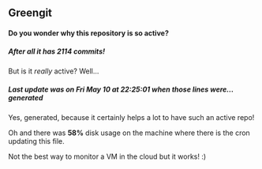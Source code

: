 ## Greengit

#### Do you wonder why this repository is so active?

##### After all it has 2114 commits!

But is it *really* active? Well...

##### Last update was on Fri May 10 at 22:25:01 when those lines were... generated

Yes, generated, because it certainly helps a lot to have such an active repo!

Oh and there was **58%** disk usage on the machine
where there is the cron updating this file.

Not the best way to monitor a VM in the cloud but it works! :)
